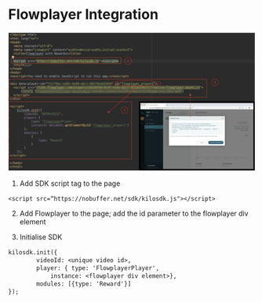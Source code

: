 # Flowplayer Integration
![image](https://raw.githubusercontent.com/verasitytech/docs/master/integrations/img/Flowplayer.png)
 
1. Add SDK script tag to the page
```
<script src=“https://nobuffer.net/sdk/kilosdk.js"></script>
```

2. Add Flowplayer to the page; add the id parameter to the flowplayer div element

3. Initialise SDK
```
kilosdk.init({
		videoId: <unique video id>,
		player: { type: 'FlowplayerPlayer',
			instance: <flowplayer div element>},
		modules: [{type: 'Reward'}]
});
```
